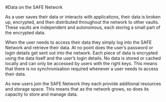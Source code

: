 #Data on the SAFE Network

As a user saves their data or interacts with applications, their data is broken up, encrypted, and then distributed throughout the network to other vaults. These vaults are independent and autonomous, each storing a small part of the encrypted data.

When the user needs to access their data they simply log into the SAFE Network and retrieve their data. At no point does the user’s password or login details get sent out into the network. Each piece of data is encrypted using the data itself and the user’s login details.
No data is stored or cached locally and can only be accessed by users with the right keys. This means that there is no synchronisation required whenever a user needs to access their data.

As new users join the SAFE Network they each provide additional resources and storage space. This means that as the network grows, so does its capacity to store and manage data.
